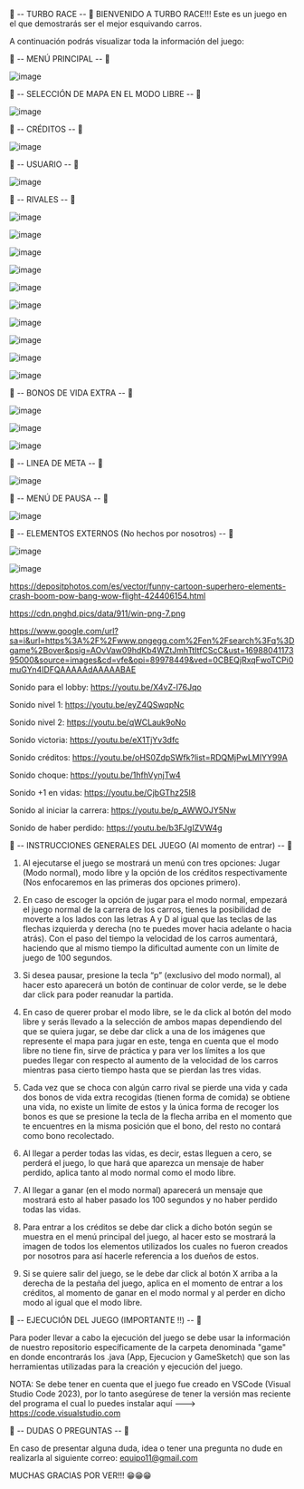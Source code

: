 
🚀 -- TURBO RACE -- 🚀
BIENVENIDO A TURBO RACE!!!
Este es un juego en el que demostrarás ser el mejor esquivando carros.

A continuación podrás visualizar toda la información del juego:

🚀 -- MENÚ PRINCIPAL -- 🚀

![image](https://github.com/juandi0511/Turbo-Race---Car-game/assets/150086305/0040f7a7-deab-4136-813c-cf8cd6d3a3f1)

🚀 -- SELECCIÓN DE MAPA EN EL MODO LIBRE -- 🚀

![image](https://github.com/juandi0511/Turbo-Race---Car-game/assets/150086305/70696131-fd9c-409d-a2a0-67ed1eb52b86)

🚀 -- CRÉDITOS -- 🚀

![image](https://github.com/juandi0511/Turbo-Race---Car-game/assets/150086305/1802a075-fd03-4f56-bc22-2b0edacb9cc0)


🚀 -- USUARIO -- 🚀

![image](https://github.com/juandi0511/Turbo-Race---Car-game/assets/150086305/f73650a0-7639-4b06-bd22-7a33c71d3f28)

🚀 -- RIVALES -- 🚀

![image](https://github.com/juandi0511/Turbo-Race---Car-game/assets/150086305/7a4f980d-bbd7-4b1b-ae0c-ad9c53f3ee93)

![image](https://github.com/juandi0511/Turbo-Race---Car-game/assets/150086305/f1fea571-3ec9-49a4-acc8-52ee3fb2fbd5)

![image](https://github.com/juandi0511/Turbo-Race---Car-game/assets/150086305/da1a1524-8746-4f95-81ac-dfb2c64a6fe6)

![image](https://github.com/juandi0511/Turbo-Race---Car-game/assets/150086305/22b5f41d-8556-4401-8785-f1835d49f882)

![image](https://github.com/juandi0511/Turbo-Race---Car-game/assets/150086305/f1e96808-bd8d-4e81-bd7b-ca9936d99786)

![image](https://github.com/juandi0511/Turbo-Race---Car-game/assets/150086305/daba4b38-a675-4f3f-8d00-0eaa6fae7694)

![image](https://github.com/juandi0511/Turbo-Race---Car-game/assets/150086305/c2d95d11-df8a-44c7-bedb-33ed86d24c88)

![image](https://github.com/juandi0511/Turbo-Race---Car-game/assets/150086305/f6a617ea-d4c5-45dc-ad25-f9da59c15d45)

![image](https://github.com/juandi0511/Turbo-Race---Car-game/assets/150086305/b9800266-f5a3-494e-b9b4-a5344665abe6)

![image](https://github.com/juandi0511/Turbo-Race---Car-game/assets/150086305/131c375e-e643-476f-a333-1607b1367891)

🚀 -- BONOS DE VIDA EXTRA -- 🚀

![image](https://github.com/juandi0511/Turbo-Race---Car-game/assets/150086305/e4cf5b64-32cf-4e4c-85e1-55b46dfff69b)

![image](https://github.com/juandi0511/Turbo-Race---Car-game/assets/150086305/b3e48c9d-5718-4374-803f-02cc6cf9bcc7)

![image](https://github.com/juandi0511/Turbo-Race---Car-game/assets/150086305/f8feb62d-0c82-439a-8101-fb8219b3f202)

🚀 -- LINEA DE META -- 🚀

![image](https://github.com/juandi0511/Turbo-Race---Car-game/assets/150086305/299a7af4-103c-4c68-bb24-9c7f1e44b648)

🚀 -- MENÚ DE PAUSA -- 🚀

![image](https://github.com/juandi0511/Turbo-Race---Car-game/assets/150086305/f33f1043-a42c-4a80-a94d-3e6705e34c59)

🚀 -- ELEMENTOS EXTERNOS (No hechos por nosotros) -- 🚀

![image](https://github.com/juandi0511/Turbo-Race---Car-game/assets/150086305/8a92d993-06c1-4f1e-b640-e81df60eb544)

![image](https://github.com/juandi0511/Turbo-Race---Car-game/assets/150086305/70d25fa7-3de3-4ba7-8e09-d20722bc3f22)

https://depositphotos.com/es/vector/funny-cartoon-superhero-elements-crash-boom-pow-bang-wow-flight-424406154.html 

https://cdn.pnghd.pics/data/911/win-png-7.png 

https://www.google.com/url?sa=i&url=https%3A%2F%2Fwww.pngegg.com%2Fen%2Fsearch%3Fq%3Dgame%2Bover&psig=AOvVaw09hdKb4WZtJmhTtItfCScC&ust=1698804117395000&source=images&cd=vfe&opi=89978449&ved=0CBEQjRxqFwoTCPi0muGYn4IDFQAAAAAdAAAAABAE 

Sonido para el lobby: https://youtu.be/X4vZ-l76Jqo 

Sonido nivel 1: https://youtu.be/eyZ4QSwqpNc 

Sonido nivel 2: https://youtu.be/qWCLauk9oNo 

Sonido victoria: https://youtu.be/eX1TjYv3dfc 

Sonido créditos: https://youtu.be/oHS0ZdpSWfk?list=RDQMjPwLMIYY99A 

Sonido choque: https://youtu.be/1hfhVynjTw4 

Sonido +1 en vidas: https://youtu.be/CjbGThz25I8 

Sonido al iniciar la carrera: https://youtu.be/p_AWWOJY5Nw 

Sonido de haber perdido: https://youtu.be/b3FJgIZVW4g


🚀 -- INSTRUCCIONES GENERALES DEL JUEGO (Al momento de entrar) -- 🚀

1.	Al ejecutarse el juego se mostrará un menú con tres opciones: Jugar (Modo normal), modo libre y la opción de los créditos respectivamente (Nos enfocaremos en las primeras dos opciones primero).

2.	En caso de escoger la opción de jugar para el modo normal, empezará el juego normal de la carrera de los carros, tienes la posibilidad de moverte a los lados con las letras A y D al igual que las teclas de las flechas izquierda y derecha (no te puedes mover hacia adelante o hacia atrás). Con el paso del tiempo la velocidad de los carros aumentará, haciendo que al mismo tiempo la dificultad aumente con un límite de juego de 100 segundos.

3.	Si desea pausar, presione la tecla “p” (exclusivo del modo normal), al hacer esto aparecerá un botón de continuar de color verde, se le debe dar click para poder reanudar la partida.

4.	En caso de querer probar el modo libre, se le da click al botón del modo libre y serás llevado a la selección de ambos mapas dependiendo del que se quiera jugar, se debe dar click a una de los imágenes que represente el mapa para jugar en este, tenga en cuenta que el modo libre no tiene fin, sirve de práctica y para ver los límites a los que puedes llegar con respecto al aumento de la velocidad de los carros mientras pasa cierto tiempo hasta que se pierdan las tres vidas.

5.	Cada vez que se choca con algún carro rival se pierde una vida y cada dos bonos de vida extra recogidas (tienen forma de comida) se obtiene una vida, no existe un límite de estos y la única forma de recoger los bonos es que se presione la tecla de la flecha arriba en el momento que te encuentres en la misma posición que el bono, del resto no contará como bono recolectado.

6.	Al llegar a perder todas las vidas, es decir, estas lleguen a cero, se perderá el juego, lo que hará que aparezca un mensaje de haber perdido, aplica tanto al modo normal como el modo libre.

7.	Al llegar a ganar (en el modo normal) aparecerá un mensaje que mostrará esto al haber pasado los 100 segundos y no haber perdido todas las vidas.

8.	Para entrar a los créditos se debe dar click a dicho botón según se muestra en el menú principal del juego, al hacer esto se mostrará la imagen de todos los elementos utilizados los cuales no fueron creados por nosotros para así hacerle referencia a los dueños de estos.

9.	Si se quiere salir del juego, se le debe dar click al botón X arriba a la derecha de la pestaña del juego, aplica en el momento de entrar a los créditos, al momento de ganar en el modo normal y al perder en dicho modo al igual que el modo libre.

🚀 -- EJECUCIÓN DEL JUEGO (IMPORTANTE ‼️) -- 🚀

Para poder llevar a cabo la ejecución del juego se debe usar la información de nuestro repositorio específicamente de la
carpeta denominada "game" en donde encontrarás los .java (App, Ejecucion y GameSketch) que son las herramientas utilizadas
para la creación y ejecución del juego.

NOTA: Se debe tener en cuenta que el juego fue creado en VSCode (Visual Studio Code 2023), por lo tanto asegúrese de tener
la versión mas reciente del programa el cual lo puedes instalar aquí ---> https://code.visualstudio.com

🚀 -- DUDAS O PREGUNTAS -- 🚀

En caso de presentar alguna duda, idea o tener una pregunta no dude en realizarla al siguiente correo: equipo11@gmail.com

MUCHAS GRACIAS POR VER!!! 😁😁😁










